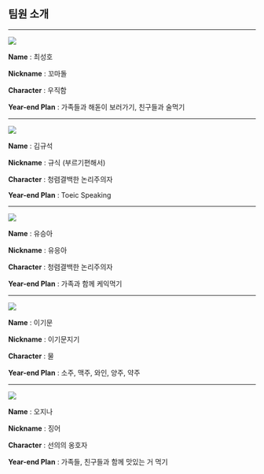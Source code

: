 ## 팀원 소개

---

<img src="https://github.com/SeungahYoo/SSAFY_seoul_5_SIMON/blob/master/sungho.jpg?raw=true">

**Name** : 최성호

**Nickname** : 꼬마돌

**Character** : 우직함

**Year-end Plan** : 가족들과 해돋이 보러가기, 친구들과 술먹기

---

<img src="https://github.com/SeungahYoo/SSAFY_seoul_5_SIMON/blob/master/gyuseok.PNG?raw=true">

**Name** : 김규석

**Nickname** : 규식 (부르기편해서)

**Character** : 청렴결백한 논리주의자

**Year-end Plan** : Toeic Speaking



---

<img src="https://github.com/SeungahYoo/SSAFY_seoul_5_SIMON/blob/master/seunga.JPG?raw=true">

**Name** : 유승아

**Nickname** : 유응아

**Character** : 청렴결백한 논리주의자 

**Year-end Plan** : 가족과 함께 케익먹기

---

<img src="https://github.com/SeungahYoo/SSAFY_seoul_5_SIMON/blob/master/gimun.png?raw=true">

**Name** : 이기문

**Nickname** : 이기문지기

**Character** : 물

**Year-end Plan** : 소주, 맥주, 와인, 양주, 약주

---

<img src="https://github.com/SeungahYoo/SSAFY_seoul_5_SIMON/blob/master/jeena.png?raw=true">

**Name** : 오지나

**Nickname** : 징어

**Character** : 선의의 옹호자 

**Year-end Plan** : 가족들, 친구들과 함께 맛있는 거 먹기
